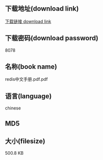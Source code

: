 ## 下载地址(download link)
[下载链接 download link](https://tutu365.netlify.app/?s=redis%E4%B8%AD%E6%96%87%E6%89%8B%E5%86%8C.pdf)

## 下载密码(download password)
8078

## 名称(book name)
redis中文手册.pdf.pdf

## 语言(language)
chinese

## MD5


## 大小(filesize)
500.8 KB
